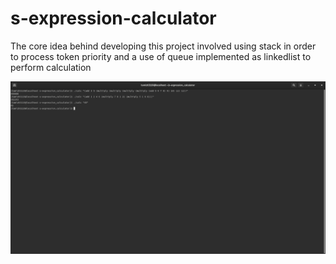 # s-expression-calculator
The core idea behind developing this project involved using stack in order to process token priority and a use of queue implemented as linkedlist to perform calculation


<img src="https://github.com/tamizh3110/s-expression-calculator/blob/master/output_screenshot.png"></img>
